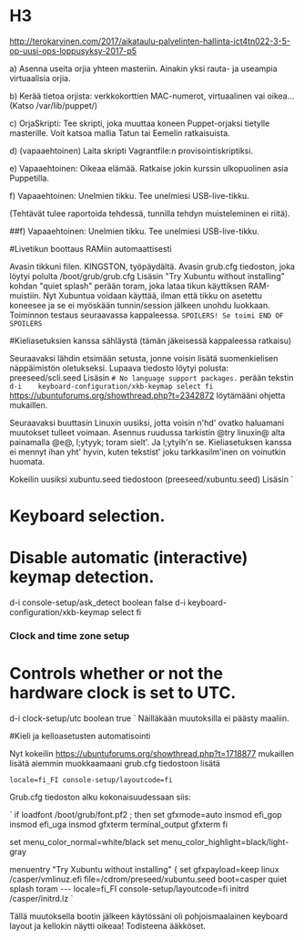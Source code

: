 # H3

http://terokarvinen.com/2017/aikataulu-palvelinten-hallinta-ict4tn022-3-5-op-uusi-ops-loppusyksy-2017-p5

a) Asenna useita orjia yhteen masteriin. Ainakin yksi rauta- ja useampia virtuaalisia orjia.

b) Kerää tietoa orjista: verkkokorttien MAC-numerot, virtuaalinen vai oikea… (Katso /var/lib/puppet/)

c) OrjaSkripti: Tee skripti, joka muuttaa koneen Puppet-orjaksi tietylle masterille. Voit katsoa mallia Tatun tai Eemelin ratkaisuista.

d) (vapaaehtoinen) Laita skripti Vagrantfile:n provisointiskriptiksi.

e) Vapaaehtoinen: Oikeaa elämää. Ratkaise jokin kurssin ulkopuolinen asia Puppetilla.

f) Vapaaehtoinen: Unelmien tikku. Tee unelmiesi USB-live-tikku.

(Tehtävät tulee raportoida tehdessä, tunnilla tehdyn muisteleminen ei riitä).

##f) Vapaaehtoinen: Unelmien tikku. Tee unelmiesi USB-live-tikku.

#Livetikun boottaus RAMiin automaattisesti

Avasin tikkuni filen. KINGSTON, työpäydältä.
Avasin grub.cfg tiedoston, joka löytyi polulta /boot/grub/grub.cfg
Lisäsin "Try Xubuntu without installing" kohdan "quiet splash" perään toram, joka lataa tikun käyttiksen RAM-muistiin.
Nyt Xubuntua voidaan käyttää, ilman että tikku on asetettu koneesee ja se ei myöskään tunnin/session jälkeen unohdu luokkaan.
Toiminnon testaus seuraavassa kappaleessa. 
`SPOILERS! Se toimi END OF SPOILERS`

#Kieliasetuksien kanssa sähläystä (tämän jäkeisessä kappaleessa ratkaisu)

Seuraavaksi lähdin etsimään setusta, jonne voisin lisätä suomenkielisen näppäimistön oletukseksi.
Lupaava tiedosto löytyi polusta: preeseed/scli.seed
Lisäsin `# No language support packages.` perään tekstin
`d-i	keyboard-configuration/xkb-keymap select fi` https://ubuntuforums.org/showthread.php?t=2342872 löytämääni ohjetta mukaillen.

Seuraavaksi buuttasin Linuxin uusiksi, jotta voisin n'hd' ovatko haluamani muutokset tulleet voimaan.
Asennus ruudussa tarkistin @try linuxin@ alta painamalla @e@, l;ytyyk; toram sielt'. Ja l;ytyih'n se.
Kieliasetuksen kanssa ei mennyt ihan yht' hyvin, kuten tekstist' joku tarkkasilm'inen on voinutkin huomata.

Kokeilin uusiksi xubuntu.seed tiedostoon (preeseed/xubuntu.seed)
Lisäsin
`
# Keyboard selection.
# Disable automatic (interactive) keymap detection.
d-i console-setup/ask_detect boolean false
d-i keyboard-configuration/xkb-keymap select fi

### Clock and time zone setup
# Controls whether or not the hardware clock is set to UTC.
d-i clock-setup/utc boolean true
`
Näilläkään muutoksilla ei päästy maaliin.

#Kieli ja kelloasetusten automatisointi

Nyt kokeilin https://ubuntuforums.org/showthread.php?t=1718877 mukaillen lisätä aiemmin muokkaamaani grub.cfg tiedostoon lisätä

`locale=fi_FI console-setup/layoutcode=fi`

Grub.cfg tiedoston alku kokonaisuudessaan siis:

`
if loadfont /boot/grub/font.pf2 ; then
	set gfxmode=auto
	insmod efi_gop
	insmod efi_uga
	insmod gfxterm
	terminal_output gfxterm
fi

set menu_color_normal=white/black
set menu_color_highlight=black/light-gray

menuentry "Try Xubuntu without installing" {
	set gfxpayload=keep
	linux	/casper/vmlinuz.efi  file=/cdrom/preseed/xubuntu.seed boot=casper quiet splash toram --- locale=fi_FI console-setup/layoutcode=fi
	initrd	/casper/initrd.lz
  `
  
Tällä muutoksella bootin jälkeen käytössäni oli pohjoismaalainen keyboard layout ja kellokin näytti oikeaa!
Todisteena ääkköset.
